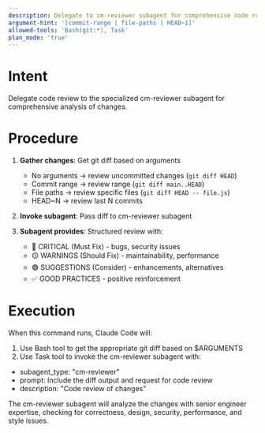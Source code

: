 ```yaml
---
description: Delegate to cm-reviewer subagent for comprehensive code review
argument-hint: '[commit-range | file-paths | HEAD~1]'
allowed-tools: 'Bash(git:*), Task'
plan_mode: 'true'
---
```

# Intent

Delegate code review to the specialized cm-reviewer subagent for comprehensive analysis of changes.

# Procedure

1. **Gather changes**: Get git diff based on arguments
   - No arguments → review uncommitted changes (`git diff HEAD`)
   - Commit range → review range (`git diff main..HEAD`)
   - File paths → review specific files (`git diff HEAD -- file.js`)
   - HEAD~N → review last N commits

2. **Invoke subagent**: Pass diff to cm-reviewer subagent

3. **Subagent provides**: Structured review with:
   - 🔴 CRITICAL (Must Fix) - bugs, security issues
   - 🟡 WARNINGS (Should Fix) - maintainability, performance
   - 🟢 SUGGESTIONS (Consider) - enhancements, alternatives
   - ✅ GOOD PRACTICES - positive reinforcement

# Execution

When this command runs, Claude Code will:

1. Use Bash tool to get the appropriate git diff based on $ARGUMENTS
2. Use Task tool to invoke the cm-reviewer subagent with:
  - subagent_type: "cm-reviewer"
  - prompt: Include the diff output and request for code review
  - description: "Code review of changes"

The cm-reviewer subagent will analyze the changes with senior engineer expertise, checking for correctness, design, security, performance, and style issues.
